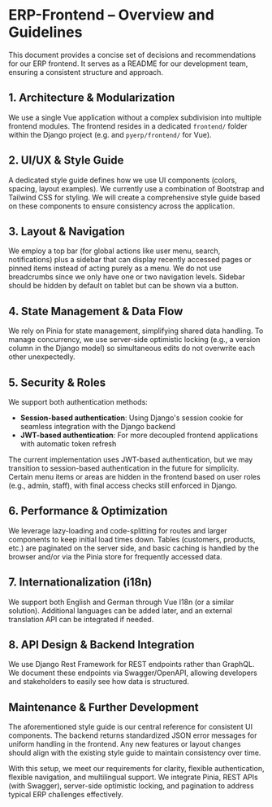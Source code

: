 # ERP-Frontend – Overview and Guidelines

This document provides a concise set of decisions and recommendations for our ERP frontend. It serves as a README for our development team, ensuring a consistent structure and approach.

## 1. Architecture & Modularization
We use a single Vue application without a complex subdivision into multiple frontend modules. The frontend resides in a dedicated `frontend/` folder within the Django project (e.g.  and `pyerp/frontend/` for Vue).

## 2. UI/UX & Style Guide
A dedicated style guide defines how we use UI components (colors, spacing, layout examples). We currently use a combination of Bootstrap and Tailwind CSS for styling. We will create a comprehensive style guide based on these components to ensure consistency across the application.

## 3. Layout & Navigation
We employ a top bar (for global actions like user menu, search, notifications) plus a sidebar that can display recently accessed pages or pinned items instead of acting purely as a menu. We do not use breadcrumbs since we only have one or two navigation levels. Sidebar should be hidden by default on tablet but can be shown via a button.

## 4. State Management & Data Flow
We rely on Pinia for state management, simplifying shared data handling. To manage concurrency, we use server-side optimistic locking (e.g., a version column in the Django model) so simultaneous edits do not overwrite each other unexpectedly.

## 5. Security & Roles
We support both authentication methods:
- **Session-based authentication**: Using Django's session cookie for seamless integration with the Django backend
- **JWT-based authentication**: For more decoupled frontend applications with automatic token refresh

The current implementation uses JWT-based authentication, but we may transition to session-based authentication in the future for simplicity. Certain menu items or areas are hidden in the frontend based on user roles (e.g., admin, staff), with final access checks still enforced in Django.

## 6. Performance & Optimization
We leverage lazy-loading and code-splitting for routes and larger components to keep initial load times down. Tables (customers, products, etc.) are paginated on the server side, and basic caching is handled by the browser and/or via the Pinia store for frequently accessed data.

## 7. Internationalization (i18n)
We support both English and German through Vue I18n (or a similar solution). Additional languages can be added later, and an external translation API can be integrated if needed.

## 8. API Design & Backend Integration
We use Django Rest Framework for REST endpoints rather than GraphQL. We document these endpoints via Swagger/OpenAPI, allowing developers and stakeholders to easily see how data is structured.

## Maintenance & Further Development
The aforementioned style guide is our central reference for consistent UI components. The backend returns standardized JSON error messages for uniform handling in the frontend. Any new features or layout changes should align with the existing style guide to maintain consistency over time.

With this setup, we meet our requirements for clarity, flexible authentication, flexible navigation, and multilingual support. We integrate Pinia, REST APIs (with Swagger), server-side optimistic locking, and pagination to address typical ERP challenges effectively. 